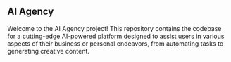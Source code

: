 ## AI Agency

Welcome to the AI Agency project! This repository contains the codebase for a cutting-edge AI-powered platform designed to assist users in various aspects of their business or personal endeavors, from automating tasks to generating creative content.
